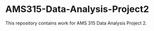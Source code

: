 # AMS315-Data-Analysis-Project2
This repository contains work for AMS 315 Data Analysis Project 2. 
